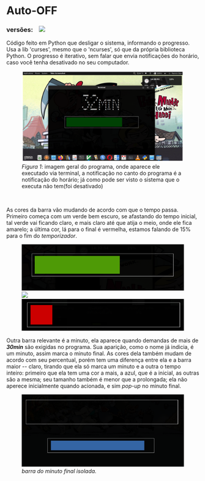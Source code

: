 # Auto-OFF

<!-- adicionando versões compátiveis. -->
<h3> versões:&nbsp &nbsp
<a href="https://github.com/TheAlgorithms/">
    <img src="https://img.shields.io/pypi/pyversions/tomlkit.svg?logo=python&logoColor=white" height="15">
</a>
</h3>

Código feito em Python que desligar o sistema, informando o progresso. Usa a lib 'curses', mesmo que o 'ncurses', só que da própria biblioteca Python. O progresso é iterativo, sem falar que envia notificações do horário, caso você tenha desativado no seu computador.

<!-- imagem geral do programa, com notificação no canto -->

<figure>
    <img src="imagens/notificação_do_horario_com_percentual_decorrido.png" />
    <figcaption> <i>Figura 1</i>: imagem geral do programa, onde aparece ele executado via terminal, a notificação no canto do programa é a notificação do horário; já como pode ser visto o sistema que o executa não tem(foi desativado)</figcaption>
</figure><br/>


<p> As cores da barra vão mudando de acordo com que o tempo passa. Primeiro começa com um verde bem escuro, se afastando do tempo inicial, tal verde vai ficando claro, e mais claro até que atija o meio, onde ele fica amarelo; a última cor, lá para o final é vermelha, estamos falando de 15% para o fim do <i>temporizador</i>.</p>

<figure>
    <img src="imagens/verde_claro_acima_do_meio.png"/>
    <img src="imagens/amarelo_valor_itermediário_abaixo_da_metade.png"/>
    <img src="imagens/vermelho_no_final_também_o_último.png"/>
</figure>

<p> Outra barra relevante é a minuto, ela aparece quando demandas de mais de <i><b>30min</b></i> são exigidas no programa. Sua aparição, como o nome já indicia, é um minuto, assim marca o minuto final. As cores dela também mudam de acordo com seu percentual, porém tem uma diferença entre ela e a barra maior -- claro, tirando que ela só marca um minuto e a outra o tempo inteiro: primeiro que ela tem uma cor a mais, a azul, que é a inicial, as outras são a mesma; seu tamanho também é menor que a prolongada; ela não aperece inicialmente quando acionada, e sim <i>pop-up</i> no minuto final. </p>


<figure>
    <img src="imagens/barra_minuto_aparece_para_grande_tempos_demandados.png"/>
    <figcaption><i>barra do minuto final isolada.</i></figcaption>
</figure>

